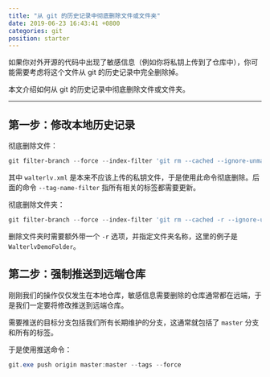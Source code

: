 ```yaml
---
title: "从 git 的历史记录中彻底删除文件或文件夹"
date: 2019-06-23 16:43:41 +0800
categories: git
position: starter
---
```


如果你对外开源的代码中出现了敏感信息（例如你将私钥上传到了仓库中），你可能需要考虑将这个文件从 git 的历史记录中完全删除掉。

本文介绍如何从 git 的历史记录中彻底删除文件或文件夹。

---

## 第一步：修改本地历史记录

彻底删除文件：

```powershell
git filter-branch --force --index-filter 'git rm --cached --ignore-unmatch walterlv.xml' --prune-empty --tag-name-filter cat -- --all
```

其中 `walterlv.xml` 是本来不应该上传的私钥文件，于是使用此命令彻底删除。后面的命令 `--tag-name-filter` 指所有相关的标签都需要更新。

彻底删除文件夹：

```powershell
git filter-branch --force --index-filter 'git rm --cached -r --ignore-unmatch WalterlvDemoFolder' --prune-empty --tag-name-filter cat -- --all
```

删除文件夹时需要额外带一个 `-r` 选项，并指定文件夹名称，这里的例子是 `WalterlvDemoFolder`。

## 第二步：强制推送到远端仓库

刚刚我们的操作仅仅发生在本地仓库，敏感信息需要删除的仓库通常都在远端，于是我们一定要将修改推送到远端仓库。

需要推送的目标分支包括我们所有长期维护的分支，这通常就包括了 `master` 分支和所有的标签。

于是使用推送命令：

```powershell
git.exe push origin master:master --tags --force
```
